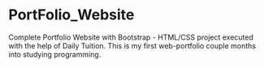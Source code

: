 # PortFolio_Website
Complete Portfolio Website with Bootstrap - HTML/CSS project executed with the help of Daily Tuition.
This is my first web-portfolio couple months into studying programming.
